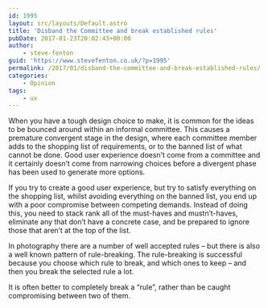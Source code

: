 ```yaml
---
id: 1995
layout: src/layouts/Default.astro
title: 'Disband the Committee and break established rules'
pubDate: 2017-01-23T20:02:43+00:00
author:
    - steve-fenton
guid: 'https://www.stevefenton.co.uk/?p=1995'
permalink: /2017/01/disband-the-committee-and-break-established-rules/
categories:
    - Opinion
tags:
    - ux
---
```


When you have a tough design choice to make, it is common for the ideas to be bounced around within an informal committee. This causes a premature convergent stage in the design, where each committee member adds to the shopping list of requirements, or to the banned list of what cannot be done. Good user experience doesn’t come from a committee and it certainly doesn’t come from narrowing choices before a divergent phase has been used to generate more options.

If you try to create a good user experience, but try to satisfy everything on the shopping list, whilst avoiding everything on the banned list, you end up with a poor compromise between competing demands. Instead of doing this, you need to stack rank all of the must-haves and mustn’t-haves, eliminate any that don’t have a concrete case, and be prepared to ignore those that aren’t at the top of the list.

In photography there are a number of well accepted rules – but there is also a well known pattern of rule-breaking. The rule-breaking is successful because you choose which rule to break, and which ones to keep – and then you break the selected rule a lot.

It is often better to completely break a “rule”, rather than be caught compromising between two of them.